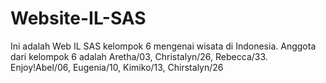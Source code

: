# Website-IL-SAS
Ini adalah Web IL SAS kelompok 6 mengenai wisata di Indonesia. Anggota dari kelompok 6 adalah Aretha/03, Christalyn/26, Rebecca/33. Enjoy!Abel/06, Eugenia/10, Kimiko/13, Chirstalyn/26
